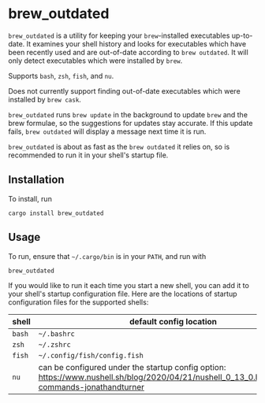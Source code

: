 # brew_outdated

`brew_outdated` is a utility for keeping your `brew`-installed executables up-to-date. It examines your shell history and looks for executables which have been recently used and are out-of-date according to `brew outdated`. It will only detect executables which were installed by `brew`.

Supports `bash`, `zsh`, `fish`, and `nu`.

Does not currently support finding out-of-date executables which were installed by `brew cask`.

`brew_outdated` runs `brew update` in the background to update `brew` and the brew formulae, so the suggestions for updates stay accurate. If this update fails, `brew outdated` will display a message next time it is run.

`brew_outdated` is about as fast as the `brew outdated` it relies on, so is recommended to run it in your shell's startup file.

## Installation

To install, run

```
cargo install brew_outdated
```

## Usage

To run, ensure that `~/.cargo/bin` is in your `PATH`, and run with

```
brew_outdated
```

If you would like to run it each time you start a new shell, you can add it to your shell's startup configuration file. Here are the locations of startup configuration files for the supported shells:

| shell  | default config location                                                                                                                        |
| ------ | ---------------------------------------------------------------------------------------------------------------------------------------------- |
| `bash` | `~/.bashrc`                                                                                                                                    |
| `zsh`  | `~/.zshrc`                                                                                                                                     |
| `fish` | `~/.config/fish/config.fish`                                                                                                                   |
| `nu`   | can be configured under the startup config option: https://www.nushell.sh/blog/2020/04/21/nushell_0_13_0.html#startup-commands-jonathandturner |
